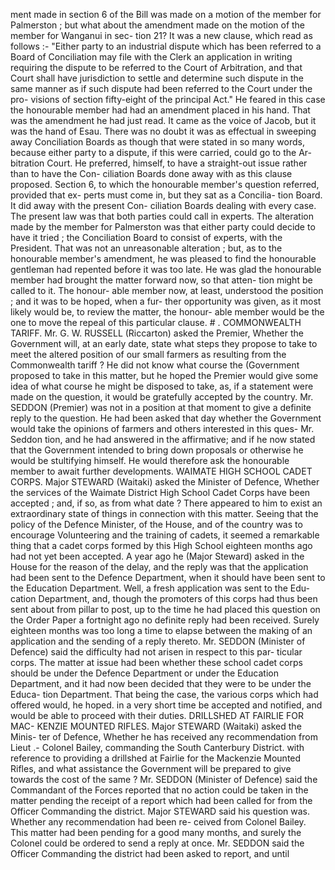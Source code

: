 ment made in section 6 of the Bill was made on a motion of the member for Palmerston ; but what about the amendment made on the motion of the member for Wanganui in sec- tion 21? It was a new clause, which read as follows :- "Either party to an industrial dispute which has been referred to a Board of Conciliation may file with the Clerk an application in writing requiring the dispute to be referred to the Court of Arbitration, and that Court shall have jurisdiction to settle and determine such dispute in the same manner as if such dispute had been referred to the Court under the pro- visions of section fifty-eight of the principal Act." He feared in this case the honourable member had had an amendment placed in his hand. That was the amendment he had just read. It came as the voice of Jacob, but it was the hand of Esau. There was no doubt it was as effectual in sweeping away Conciliation Boards as though that were stated in so many words, because either party to a dispute, if this were carried, could go to the Ar- bitration Court. He preferred, himself, to have a straight-out issue rather than to have the Con- ciliation Boards done away with as this clause proposed. Section 6, to which the honourable member's question referred, provided that ex- perts must come in, but they sat as a Concilia- tion Board. It did away with the present Con- ciliation Boards dealing with every case. The present law was that both parties could call in experts. The alteration made by the member for Palmerston was that either party could decide to have it tried ; the Conciliation Board to consist of experts, with the President. That was not an unreasonable alteration ; but, as to the honourable member's amendment, he was pleased to find the honourable gentleman had repented before it was too late. He was glad the honourable member had brought the matter forward now, so that atten- tion might be called to it. The honour- able member now, at least, understood the position ; and it was to be hoped, when a fur- ther opportunity was given, as it most likely would be, to review the matter, the honour- able member would be the one to move the repeal of this particular clause. # . COMMONWEALTH TARIFF. Mr. G. W. RUSSELL (Riccarton) asked the Premier, Whether the Government will, at an early date, state what steps they propose to take to meet the altered position of our small farmers as resulting from the Commonwealth tariff ? He did not know what course the (Government proposed to take in this matter, but he hoped the Premier would give some idea of what course he might be disposed to take, as, if a statement were made on the question, it would be gratefully accepted by the country. Mr. SEDDON (Premier) was not in a position at that moment to give a definite reply to the question. He had been asked that day whether the Government would take the opinions of farmers and others interested in this ques- Mr. Seddon tion, and he had answered in the affirmative; and if he now stated that the Government intended to bring down proposals or otherwise he would be stultifying himself. He would therefore ask the honourable member to await further developments. WAIMATE HIGH SCHOOL CADET CORPS. Major STEWARD (Waitaki) asked the Minister of Defence, Whether the services of the Waimate District High School Cadet Corps have been accepted ; and, if so, as from what date ? There appeared to him to exist an extraordinary state of things in connection with this matter. Seeing that the policy of the Defence Minister, of the House, and of the country was to encourage Volunteering and the training of cadets, it seemed a remarkable thing that a cadet corps formed by this High School eighteen months ago had not yet been accepted. A year ago he (Major Steward) asked in the House for the reason of the delay, and the reply was that the application had been sent to the Defence Department, when it should have been sent to the Education Department. Well, a fresh application was sent to the Edu- cation Department, and, though the promoters of this corps had thus been sent about from pillar to post, up to the time he had placed this question on the Order Paper a fortnight ago no definite reply had been received. Surely eighteen months was too long a time to elapse between the making of an application and the sending of a reply thereto. Mr. SEDDON (Minister of Defence) said the difficulty had not arisen in respect to this par- <!-- PageHeader="\-" --> ticular corps. The matter at issue had been whether these school cadet corps should be under the Defence Department or under the Education Department, and it had now been decided that they were to be under the Educa- tion Department. That being the case, the various corps which had offered would, he hoped. in a very short time be accepted and notified, and would be able to proceed with their duties. DRILLSHED AT FAIRLIE FOR MAC- KENZIE MOUNTED RIFLES. Major STEWARD (Waitaki) asked the Minis- ter of Defence, Whether he has received any recommendation from Lieut .- Colonel Bailey, commanding the South Canterbury District. with reference to providing a drillshed at Fairlie for the Mackenzie Mounted Rifles, and what assistance the Government will be prepared to give towards the cost of the same ? Mr. SEDDON (Minister of Defence) said the Commandant of the Forces reported that no action could be taken in the matter pending the receipt of a report which had been called for from the Officer Commanding the district. Major STEWARD said his question was. Whether any recommendation had been re- ceived from Colonel Bailey. This matter had been pending for a good many months, and surely the Colonel could be ordered to send a reply at once. Mr. SEDDON said the Officer Commanding the district had been asked to report, and until 